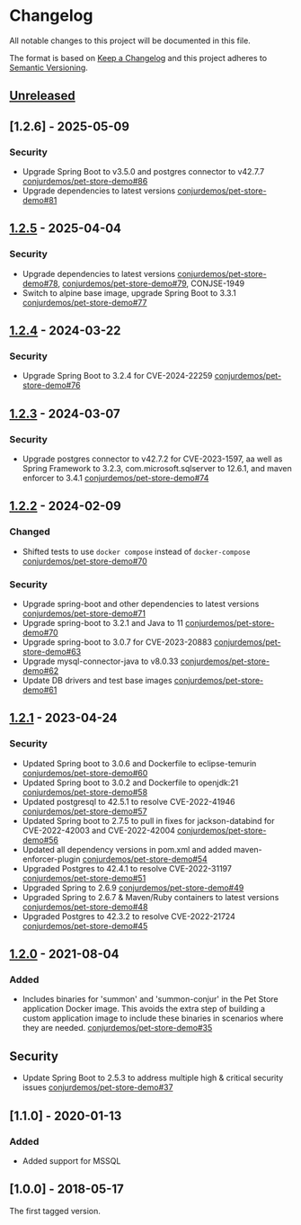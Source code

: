 # Changelog
All notable changes to this project will be documented in this file.

The format is based on [Keep a Changelog](http://keepachangelog.com/en/1.0.0/)
and this project adheres to [Semantic Versioning](http://semver.org/spec/v2.0.0.html).

## [Unreleased]

## [1.2.6] - 2025-05-09

### Security
- Upgrade Spring Boot to v3.5.0 and postgres connector to v42.7.7
  [conjurdemos/pet-store-demo#86](https://github.com/conjurdemos/pet-store-demo/pull/86)
- Upgrade dependencies to latest versions
  [conjurdemos/pet-store-demo#81](https://github.com/conjurdemos/pet-store-demo/pull/81)

## [1.2.5] - 2025-04-04

### Security
- Upgrade dependencies to latest versions
  [conjurdemos/pet-store-demo#78](https://github.com/conjurdemos/pet-store-demo/pull/78), [conjurdemos/pet-store-demo#79](https://github.com/conjurdemos/pet-store-demo/pull/79), CONJSE-1949
- Switch to alpine base image, upgrade Spring Boot to 3.3.1
  [conjurdemos/pet-store-demo#77](https://github.com/conjurdemos/pet-store-demo/pull/77)

## [1.2.4] - 2024-03-22

### Security
- Upgrade Spring Boot to 3.2.4 for CVE-2024-22259 [conjurdemos/pet-store-demo#76](https://github.com/conjurdemos/pet-store-demo/pull/76)

## [1.2.3] - 2024-03-07

### Security
- Upgrade postgres connector to v42.7.2 for CVE-2023-1597, aa well as Spring Framework to 3.2.3, com.microsoft.sqlserver to 12.6.1, and maven enforcer to 3.4.1 [conjurdemos/pet-store-demo#74](https://github.com/conjurdemos/pet-store-demo/pull/74)

## [1.2.2] - 2024-02-09

### Changed
- Shifted tests to use `docker compose` instead of `docker-compose` 
  [conjurdemos/pet-store-demo#70](https://github.com/conjurdemos/pet-store-demo/pull/70)

### Security
- Upgrade spring-boot and other dependencies to latest versions
  [conjurdemos/pet-store-demo#71](https://github.com/conjurdemos/pet-store-demo/pull/71)
- Upgrade spring-boot to 3.2.1 and Java to 11
  [conjurdemos/pet-store-demo#70](https://github.com/conjurdemos/pet-store-demo/pull/70)
- Upgrade spring-boot to 3.0.7 for CVE-2023-20883
  [conjurdemos/pet-store-demo#63](https://github.com/conjurdemos/pet-store-demo/pull/63)
- Upgrade mysql-connector-java to v8.0.33
  [conjurdemos/pet-store-demo#62](https://github.com/conjurdemos/pet-store-demo/pull/62)
- Update DB drivers and test base images
  [conjurdemos/pet-store-demo#61](https://github.com/conjurdemos/pet-store-demo/pull/61)

## [1.2.1] - 2023-04-24

### Security
- Updated Spring boot to 3.0.6 and Dockerfile to eclipse-temurin
  [conjurdemos/pet-store-demo#60](https://github.com/conjurdemos/pet-store-demo/pull/60)
- Updated Spring boot to 3.0.2 and Dockerfile to openjdk:21
  [conjurdemos/pet-store-demo#58](https://github.com/conjurdemos/pet-store-demo/pull/58)
- Updated postgresql to 42.5.1 to resolve CVE-2022-41946
  [conjurdemos/pet-store-demo#57](https://github.com/conjurdemos/pet-store-demo/pull/57)
- Updated Spring boot to 2.7.5 to pull in fixes for jackson-databind for
   CVE-2022-42003 and CVE-2022-42004
   [conjurdemos/pet-store-demo#56](https://github.com/conjurdemos/pet-store-demo/pull/56)
- Updated all dependency versions in pom.xml and added maven-enforcer-plugin
  [conjurdemos/pet-store-demo#54](https://github.com/conjurdemos/pet-store-demo/pull/54)
- Upgraded Postgres to 42.4.1 to resolve CVE-2022-31197
  [conjurdemos/pet-store-demo#51](https://github.com/conjurdemos/pet-store-demo/pull/51)
- Upgraded Spring to 2.6.9
  [conjurdemos/pet-store-demo#49](https://github.com/conjurdemos/pet-store-demo/pull/49)
- Upgraded Spring to 2.6.7 & Maven/Ruby containers to latest versions
  [conjurdemos/pet-store-demo#48](https://github.com/conjurdemos/pet-store-demo/pull/48)
- Upgraded Postgres to 42.3.2 to resolve CVE-2022-21724
  [conjurdemos/pet-store-demo#45](https://github.com/conjurdemos/pet-store-demo/pull/45)

## [1.2.0] - 2021-08-04

### Added
- Includes binaries for 'summon' and 'summon-conjur' in the Pet Store
  application Docker image. This avoids the extra step of building a custom
  application image to include these binaries in scenarios where they are
  needed.
  [conjurdemos/pet-store-demo#35](https://github.com/conjurdemos/pet-store-demo/pull/35)

## Security
- Update Spring Boot to 2.5.3 to address multiple high & critical security issues
  [conjurdemos/pet-store-demo#37](https://github.com/conjurdemos/pet-store-demo/pull/37)

## [1.1.0] - 2020-01-13

### Added
- Added support for MSSQL

## [1.0.0] - 2018-05-17

The first tagged version.

[Unreleased]: https://github.com/conjurdemos/pet-store-demo/compare/v1.2.5...HEAD
[1.2.5]: https://github.com/conjurdemos/pet-store-demo/compare/v1.2.4...v1.2.5
[1.2.4]: https://github.com/conjurdemos/pet-store-demo/compare/v1.2.3...v1.2.4
[1.2.3]: https://github.com/conjurdemos/pet-store-demo/compare/v1.2.2...v1.2.3
[1.2.2]: https://github.com/conjurdemos/pet-store-demo/compare/v1.2.1...v1.2.2
[1.2.1]: https://github.com/conjurdemos/pet-store-demo/compare/v1.2.0...v1.2.1
[1.2.0]: https://github.com/conjurdemos/pet-store-demo/compare/v1.1.0...v1.2.0
